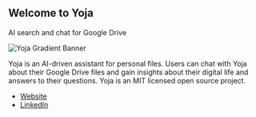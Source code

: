 <h2 align="left">Welcome to Yoja</h2>
<p align="left">AI search and chat for Google Drive</p>

![Yoja Gradient Banner](https://github.com/user-attachments/assets/08e8711c-7c2e-41e5-8845-595eb16585ee)

Yoja is an AI-driven assistant for personal files. Users can chat with Yoja about their Google Drive files and gain insights about their digital life and answers to their questions. Yoja is an MIT licensed open source project.

* [Website](https://yoja.ai)
* [LinkedIn](https://www.linkedin.com/company/yoja-ai)